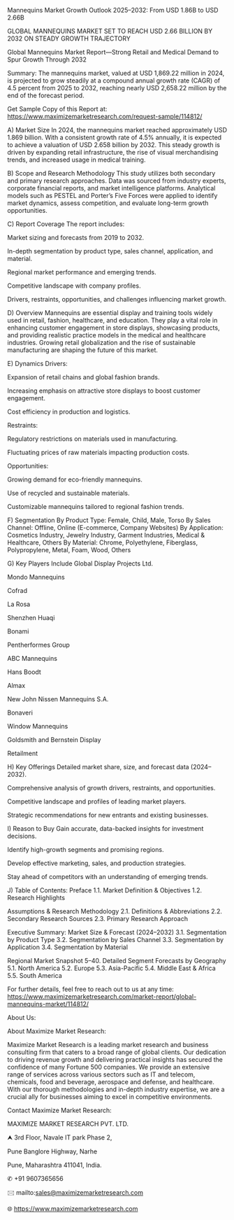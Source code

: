 Mannequins Market Growth Outlook 2025–2032: From USD 1.86B to USD 2.66B

GLOBAL MANNEQUINS MARKET SET TO REACH USD 2.66 BILLION BY 2032 ON STEADY GROWTH TRAJECTORY

Global Mannequins Market Report—Strong Retail and Medical Demand to Spur Growth Through 2032

Summary:
The mannequins market, valued at USD 1,869.22 million in 2024, is projected to grow steadily at a compound annual growth rate (CAGR) of 4.5 percent from 2025 to 2032, reaching nearly USD 2,658.22 million by the end of the forecast period.

Get Sample Copy of this Report at: https://www.maximizemarketresearch.com/request-sample/114812/ 

A) Market Size
In 2024, the mannequins market reached approximately USD 1.869 billion. With a consistent growth rate of 4.5% annually, it is expected to achieve a valuation of USD 2.658 billion by 2032. This steady growth is driven by expanding retail infrastructure, the rise of visual merchandising trends, and increased usage in medical training.

B) Scope and Research Methodology
This study utilizes both secondary and primary research approaches. Data was sourced from industry experts, corporate financial reports, and market intelligence platforms. Analytical models such as PESTEL and Porter’s Five Forces were applied to identify market dynamics, assess competition, and evaluate long-term growth opportunities.

C) Report Coverage
The report includes:

Market sizing and forecasts from 2019 to 2032.

In-depth segmentation by product type, sales channel, application, and material.

Regional market performance and emerging trends.

Competitive landscape with company profiles.

Drivers, restraints, opportunities, and challenges influencing market growth.

D) Overview
Mannequins are essential display and training tools widely used in retail, fashion, healthcare, and education. They play a vital role in enhancing customer engagement in store displays, showcasing products, and providing realistic practice models in the medical and healthcare industries. Growing retail globalization and the rise of sustainable manufacturing are shaping the future of this market.

E) Dynamics
Drivers:

Expansion of retail chains and global fashion brands.

Increasing emphasis on attractive store displays to boost customer engagement.

Cost efficiency in production and logistics.

Restraints:

Regulatory restrictions on materials used in manufacturing.

Fluctuating prices of raw materials impacting production costs.

Opportunities:

Growing demand for eco-friendly mannequins.

Use of recycled and sustainable materials.

Customizable mannequins tailored to regional fashion trends.

F) Segmentation
By Product Type: Female, Child, Male, Torso
By Sales Channel: Offline, Online (E-commerce, Company Websites)
By Application: Cosmetics Industry, Jewelry Industry, Garment Industries, Medical & Healthcare, Others
By Material: Chrome, Polyethylene, Fiberglass, Polypropylene, Metal, Foam, Wood, Others

G) Key Players Include
Global Display Projects Ltd.

Mondo Mannequins

Cofrad

La Rosa

Shenzhen Huaqi

Bonami

Pentherformes Group

ABC Mannequins

Hans Boodt

Almax

New John Nissen Mannequins S.A.

Bonaveri

Window Mannequins

Goldsmith and Bernstein Display

Retailment

H) Key Offerings
Detailed market share, size, and forecast data (2024–2032).

Comprehensive analysis of growth drivers, restraints, and opportunities.

Competitive landscape and profiles of leading market players.

Strategic recommendations for new entrants and existing businesses.

I) Reason to Buy
Gain accurate, data-backed insights for investment decisions.

Identify high-growth segments and promising regions.

Develop effective marketing, sales, and production strategies.

Stay ahead of competitors with an understanding of emerging trends.

J) Table of Contents:
Preface
1.1. Market Definition & Objectives
1.2. Research Highlights

Assumptions & Research Methodology
2.1. Definitions & Abbreviations
2.2. Secondary Research Sources
2.3. Primary Research Approach

Executive Summary: Market Size & Forecast (2024–2032)
3.1. Segmentation by Product Type
3.2. Segmentation by Sales Channel
3.3. Segmentation by Application
3.4. Segmentation by Material

Regional Market Snapshot
5–40. Detailed Segment Forecasts by Geography
5.1. North America
5.2. Europe
5.3. Asia-Pacific
5.4. Middle East & Africa
5.5. South America

For further details, feel free to reach out to us at any time: https://www.maximizemarketresearch.com/market-report/global-mannequins-market/114812/ 

About Us:

About Maximize Market Research:

Maximize Market Research is a leading market research and business consulting firm that caters to a broad range of global clients. Our dedication to driving revenue growth and delivering practical insights has secured the confidence of many Fortune 500 companies. We provide an extensive range of services across various sectors such as IT and telecom, chemicals, food and beverage, aerospace and defense, and healthcare. With our thorough methodologies and in-depth industry expertise, we are a crucial ally for businesses aiming to excel in competitive environments.

Contact Maximize Market Research:

MAXIMIZE MARKET RESEARCH PVT. LTD.

⮝ 3rd Floor, Navale IT park Phase 2,

Pune Banglore Highway, Narhe

Pune, Maharashtra 411041, India.

✆ +91 9607365656

🖂 mailto:sales@maximizemarketresearch.com

🌐 https://www.maximizemarketresearch.com
